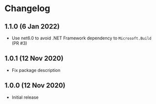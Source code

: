 # Changelog

## 1.1.0 (6 Jan 2022)
- Use net6.0 to avoid .NET Framework dependency to `Microsoft.Build` (PR #3)

## 1.0.1 (12 Nov 2020)
- Fix package description

## 1.0.0 (12 Nov 2020)
- Initial release
